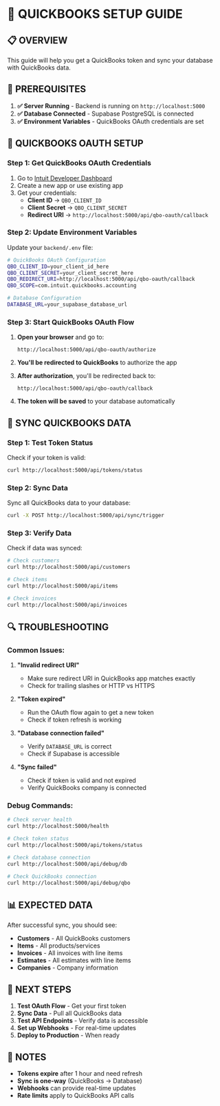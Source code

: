 # 🚀 QUICKBOOKS SETUP GUIDE

## **📋 OVERVIEW**

This guide will help you get a QuickBooks token and sync your database with QuickBooks data.

## **🔧 PREREQUISITES**

1. **✅ Server Running** - Backend is running on `http://localhost:5000`
2. **✅ Database Connected** - Supabase PostgreSQL is connected
3. **✅ Environment Variables** - QuickBooks OAuth credentials are set

## **🔑 QUICKBOOKS OAUTH SETUP**

### **Step 1: Get QuickBooks OAuth Credentials**

1. Go to [Intuit Developer Dashboard](https://developer.intuit.com/)
2. Create a new app or use existing app
3. Get your credentials:
   - **Client ID** → `QBO_CLIENT_ID`
   - **Client Secret** → `QBO_CLIENT_SECRET`
   - **Redirect URI** → `http://localhost:5000/api/qbo-oauth/callback`

### **Step 2: Update Environment Variables**

Update your `backend/.env` file:

```bash
# QuickBooks OAuth Configuration
QBO_CLIENT_ID=your_client_id_here
QBO_CLIENT_SECRET=your_client_secret_here
QBO_REDIRECT_URI=http://localhost:5000/api/qbo-oauth/callback
QBO_SCOPE=com.intuit.quickbooks.accounting

# Database Configuration
DATABASE_URL=your_supabase_database_url
```

### **Step 3: Start QuickBooks OAuth Flow**

1. **Open your browser** and go to:
   ```
   http://localhost:5000/api/qbo-oauth/authorize
   ```

2. **You'll be redirected to QuickBooks** to authorize the app

3. **After authorization**, you'll be redirected back to:
   ```
   http://localhost:5000/api/qbo-oauth/callback
   ```

4. **The token will be saved** to your database automatically

## **🔄 SYNC QUICKBOOKS DATA**

### **Step 1: Test Token Status**

Check if your token is valid:
```bash
curl http://localhost:5000/api/tokens/status
```

### **Step 2: Sync Data**

Sync all QuickBooks data to your database:
```bash
curl -X POST http://localhost:5000/api/sync/trigger
```

### **Step 3: Verify Data**

Check if data was synced:
```bash
# Check customers
curl http://localhost:5000/api/customers

# Check items
curl http://localhost:5000/api/items

# Check invoices
curl http://localhost:5000/api/invoices
```

## **🔍 TROUBLESHOOTING**

### **Common Issues:**

1. **"Invalid redirect URI"**
   - Make sure redirect URI in QuickBooks app matches exactly
   - Check for trailing slashes or HTTP vs HTTPS

2. **"Token expired"**
   - Run the OAuth flow again to get a new token
   - Check if token refresh is working

3. **"Database connection failed"**
   - Verify `DATABASE_URL` is correct
   - Check if Supabase is accessible

4. **"Sync failed"**
   - Check if token is valid and not expired
   - Verify QuickBooks company is connected

### **Debug Commands:**

```bash
# Check server health
curl http://localhost:5000/health

# Check token status
curl http://localhost:5000/api/tokens/status

# Check database connection
curl http://localhost:5000/api/debug/db

# Check QuickBooks connection
curl http://localhost:5000/api/debug/qbo
```

## **📊 EXPECTED DATA**

After successful sync, you should see:

- **Customers** - All QuickBooks customers
- **Items** - All products/services
- **Invoices** - All invoices with line items
- **Estimates** - All estimates with line items
- **Companies** - Company information

## **🚀 NEXT STEPS**

1. **Test OAuth Flow** - Get your first token
2. **Sync Data** - Pull all QuickBooks data
3. **Test API Endpoints** - Verify data is accessible
4. **Set up Webhooks** - For real-time updates
5. **Deploy to Production** - When ready

## **📝 NOTES**

- **Tokens expire** after 1 hour and need refresh
- **Sync is one-way** (QuickBooks → Database)
- **Webhooks** can provide real-time updates
- **Rate limits** apply to QuickBooks API calls
